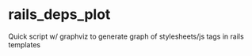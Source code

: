 # rails_deps_plot
Quick script w/ graphviz to generate graph of stylesheets/js tags in rails templates
